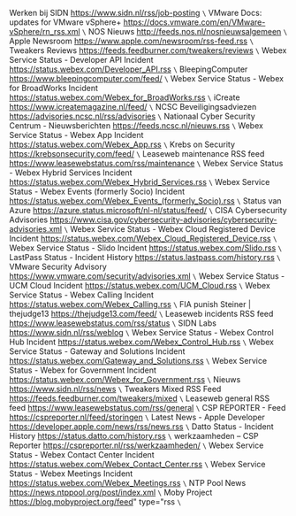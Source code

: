   Werken bij SIDN https://www.sidn.nl/rss/job-posting `\`
  VMware Docs: updates for VMware vSphere+ https://docs.vmware.com/en/VMware-vSphere/rn_rss.xml `\`
  NOS Nieuws http://feeds.nos.nl/nosnieuwsalgemeen `\`
  Apple Newsroom https://www.apple.com/newsroom/rss-feed.rss `\`
  Tweakers Reviews https://feeds.feedburner.com/tweakers/reviews `\`
  Webex Service Status - Developer API Incident https://status.webex.com/Developer_API.rss `\`
  BleepingComputer https://www.bleepingcomputer.com/feed/ `\`
  Webex Service Status - Webex for BroadWorks Incident https://status.webex.com/Webex_for_BroadWorks.rss `\`
  iCreate https://www.icreatemagazine.nl/feed/ `\`
  NCSC Beveiligingsadviezen https://advisories.ncsc.nl/rss/advisories `\`
  Nationaal Cyber Security Centrum - Nieuwsberichten https://feeds.ncsc.nl/nieuws.rss `\`
  Webex Service Status - Webex App Incident https://status.webex.com/Webex_App.rss `\`
  Krebs on Security https://krebsonsecurity.com/feed/ `\`
  Leaseweb maintenance RSS feed https://www.leasewebstatus.com/rss/maintenance `\`
  Webex Service Status - Webex Hybrid Services Incident https://status.webex.com/Webex_Hybrid_Services.rss `\`
  Webex Service Status - Webex Events (formerly Socio) Incident https://status.webex.com/Webex_Events_(formerly_Socio).rss `\`
  Status van Azure https://azure.status.microsoft/nl-nl/status/feed/ `\`
  CISA Cybersecurity Advisories https://www.cisa.gov/cybersecurity-advisories/cybersecurity-advisories.xml `\`
  Webex Service Status - Webex Cloud Registered Device Incident https://status.webex.com/Webex_Cloud_Registered_Device.rss `\`
  Webex Service Status - Slido Incident https://status.webex.com/Slido.rss `\`
  LastPass Status - Incident History https://status.lastpass.com/history.rss `\`
  VMware Security Advisory https://www.vmware.com/security/advisories.xml `\`
  Webex Service Status - UCM Cloud Incident https://status.webex.com/UCM_Cloud.rss `\`
  Webex Service Status - Webex Calling Incident https://status.webex.com/Webex_Calling.rss `\`
  FIA punish Steiner | thejudge13 https://thejudge13.com/feed/ `\`
  Leaseweb incidents RSS feed https://www.leasewebstatus.com/rss/status `\`
  SIDN Labs https://www.sidn.nl/rss/weblog `\` 
  Webex Service Status - Webex Control Hub Incident https://status.webex.com/Webex_Control_Hub.rss `\` 
  Webex Service Status - Gateway and Solutions Incident https://status.webex.com/Gateway_and_Solutions.rss `\`
  Webex Service Status - Webex for Government Incident https://status.webex.com/Webex_for_Government.rss `\`
  Nieuws https://www.sidn.nl/rss/news `\`
  Tweakers Mixed RSS Feed https://feeds.feedburner.com/tweakers/mixed `\`
  Leaseweb general RSS feed https://www.leasewebstatus.com/rss/general `\`
  CSP REPORTER - Feed https://cspreporter.nl/feed/storingen `\`
  Latest News - Apple Developer https://developer.apple.com/news/rss/news.rss `\`
  Datto Status - Incident History https://status.datto.com/history.rss `\`
  werkzaamheden – CSP Reporter https://cspreporter.nl/rss/werkzaamheden/ `\`
  Webex Service Status - Webex Contact Center Incident https://status.webex.com/Webex_Contact_Center.rss `\`
  Webex Service Status - Webex Meetings Incident https://status.webex.com/Webex_Meetings.rss `\`
  NTP Pool News https://news.ntppool.org/post/index.xml `\`
  Moby Project https://blog.mobyproject.org/feed" type="rss `\`
 </body>